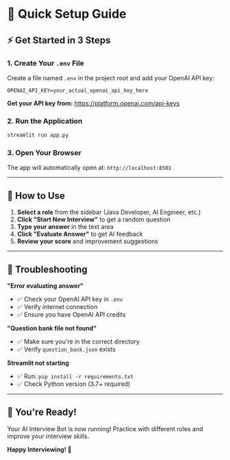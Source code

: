 # 🚀 Quick Setup Guide

## ⚡ Get Started in 3 Steps

### 1. Create Your `.env` File

Create a file named `.env` in the project root and add your OpenAI API key:

```
OPENAI_API_KEY=your_actual_openai_api_key_here
```

**Get your API key from:** https://platform.openai.com/api-keys

### 2. Run the Application

```bash
streamlit run app.py
```

### 3. Open Your Browser

The app will automatically open at: `http://localhost:8501`

---

## 🎯 How to Use

1. **Select a role** from the sidebar (Java Developer, AI Engineer, etc.)
2. **Click "Start New Interview"** to get a random question
3. **Type your answer** in the text area
4. **Click "Evaluate Answer"** to get AI feedback
5. **Review your score** and improvement suggestions

---

## 🔧 Troubleshooting

**"Error evaluating answer"**
- ✅ Check your OpenAI API key in `.env`
- ✅ Verify internet connection
- ✅ Ensure you have OpenAI API credits

**"Question bank file not found"**
- ✅ Make sure you're in the correct directory
- ✅ Verify `question_bank.json` exists

**Streamlit not starting**
- ✅ Run: `pip install -r requirements.txt`
- ✅ Check Python version (3.7+ required)

---

## 🎉 You're Ready!

Your AI Interview Bot is now running! Practice with different roles and improve your interview skills.

**Happy Interviewing! 🤖** 